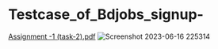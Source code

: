 # Testcase_of_Bdjobs_signup-
[Assignment -1 (task-2).pdf](https://github.com/ahmedanzum23/Testcase_of_Bdjobs_signup-/files/11772494/Assignment.-1.task-2.pdf)
![Screenshot 2023-06-16 225314](https://github.com/ahmedanzum23/Testcase_of_Bdjobs_signup-/assets/97040030/ed069394-bff4-4712-a619-c3e7ade58450)
